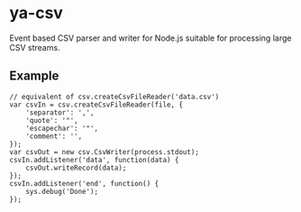# ya-csv

Event based CSV parser and writer for Node.js suitable for processing large CSV streams.

## Example

    // equivalent of csv.createCsvFileReader('data.csv') 
    var csvIn = csv.createCsvFileReader(file, {
        'separator': ',',
        'quote': '"',
        'escapechar': '"',       
        'comment': '',
    });
    var csvOut = new csv.CsvWriter(process.stdout);
    csvIn.addListener('data', function(data) {
        csvOut.writeRecord(data);
    });
    csvIn.addListener('end', function() {
        sys.debug('Done');
    });

